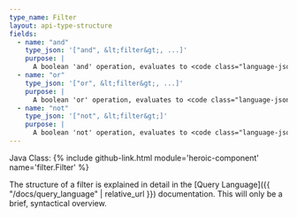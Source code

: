 ```yaml
---
type_name: Filter
layout: api-type-structure
fields:
  - name: "and"
    type_json: '["and", &lt;filter&gt;, ...]'
    purpose: |
      A boolean 'and' operation, evaluates to <code class="language-json">true</code> if <em>all</em> of the nested <code class="language-json">&lt;filter&gt;</code>'s are <code class="language-json">true</code>, otherwise <code class="language-json">true</code>.
  - name: "or"
    type_json: '["or", &lt;filter&gt;, ...]'
    purpose: |
      A boolean 'or' operation, evaluates to <code class="language-json">true</code> if <em>any</em> of the nested <code class="language-json">&lt;filter&gt;</code>'s are <code class="language-json">true</code>, otherwise <code class="language-json">false</code>.
  - name: "not"
    type_json: '["not", &lt;filter&gt;]'
    purpose: |
      A boolean 'not' operation, evaluates to <code class="language-json">true</code> if the nested <code class="language-json">&lt;filter&gt;</code> is <code class="language-json">false</code>.
---
```

Java Class: {% include github-link.html module='heroic-component' name='filter.Filter' %}

The structure of a filter is explained in detail in
the [Query Language]({{ "/docs/query_language" | relative_url }}) documentation.
This will only be a brief, syntactical overview.

